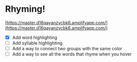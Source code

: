# Rhyming!

[https://master.d16qayanzycbk6.amplifyapp.com/](https://master.d16qayanzycbk6.amplifyapp.com/)

- [x] Add word highlighting
- [ ] Add syllable highlighting
- [ ] Add a way to connect two groups with the same color
- [ ] Add a way to see all the words that rhyme when you hover
